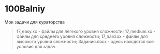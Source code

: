 # 100Balniy
Мои задачи для кураторства
> 17_easy.xx - файлы для лёгекого уровня сложности;
> 17_medium.xx - файлы для среднего уровня сложности;
> 17_hard.xx - файлы для высокого уровня сложности;
> Задания.docx - здесь находятся все условия для задач.
